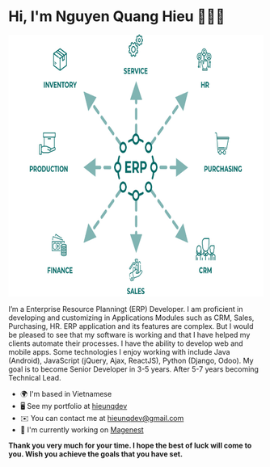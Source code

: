 # Hi, I'm Nguyen Quang Hieu 👨🏻‍💻

<img src="images/cover_profile.jpg" height="518px">

I’m a Enterprise Resource Planningt (ERP) Developer. I am proficient in developing and customizing in Applications Modules such as CRM, Sales, Purchasing, HR. ERP application and its features are complex. But I would be pleased to see that my software is working and that I have helped my clients automate their processes. I have the ability to develop web and mobile apps. Some technologies I enjoy working with include Java (Android), JavaScript (jQuery, Ajax, ReactJS), Python (Django, Odoo). My goal is to become Senior Developer in 3-5 years. After 5-7 years becoming Technical Lead.

- 🌍 I'm based in Vietnamese
- 🖥️ See my portfolio at [hieunqdev](http://github.com/hieunqdev)
- ✉️ You can contact me at [hieunqdev@gmail.com](mailto:hieunqdev@gmail.com)
- 🚀 I'm currently working on [Magenest](http://magenest.com/vi/)

**Thank you very much for your time. I hope the best of luck will come to you. Wish you achieve the goals that you have set.**
